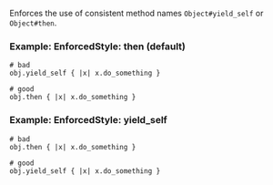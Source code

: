Enforces the use of consistent method names
`Object#yield_self` or `Object#then`.

### Example: EnforcedStyle: then (default)

    # bad
    obj.yield_self { |x| x.do_something }

    # good
    obj.then { |x| x.do_something }

### Example: EnforcedStyle: yield_self

    # bad
    obj.then { |x| x.do_something }

    # good
    obj.yield_self { |x| x.do_something }
